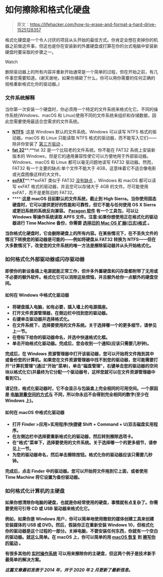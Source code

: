 # 如何擦除和格式化硬盘

> 原文：<https://lifehacker.com/how-to-erase-and-format-a-hard-drive-1525128357>

格式化硬盘是一个令人讨厌的项目从头开始的最佳方式。你肯定会想在卖掉你的机器之前做这件事，但这也是你在安装新的外置硬盘或打算在你的台式电脑中安装新硬盘时要采取的步骤之一。

Watch

删除驱动器上的所有内容并重新开始通常是一个简单的过程，但在开始之前，有几件事您需要知道。(谢天谢地，如果你搞砸了什么，你可以用你需要的任何正确的规格重新格式化你的驱动器。)

### 文件系统解释

当你第一次安装一个硬盘时，你必须用一个特定的文件系统来格式化它。不同的操作系统(Windows、macOS 和 Linux)使用不同的文件系统来组织和存储数据，因此您需要使用最适合您需求的文件系统。

*   [**NTFS**](http://en.wikipedia.org/wiki/Ntfs) :这是 Windows 默认的文件系统。Windows 可以读写 NTFS 格式的驱动器。macOS 和 Linux 只能读取 NTFS 格式的驱动器，而不能写入它们——除非你安装了 [第三方驱动](https://www.howtogeek.com/236055/how-to-write-to-ntfs-drives-on-a-mac/) 。
*   [**fat 32**](http://en.wikipedia.org/wiki/Fat32#FAT32)**:**fat 32 是一个比较老的文件系统。你不能在 FAT32 系统上安装新版本的 Windows，但是它的通用兼容性使它可以方便地用于外部驱动器。Windows、macOS 和 Linux 都可以毫无问题地读写 FAT32 驱动器。然而，FAT32 有一个主要的缺点:单个文件不能大于 4GB，这意味着它不适合像电影或光盘图像这样的大文件。
*   [**exFAT**](http://en.wikipedia.org/wiki/Exfat)**:**exFAT 类似于 FAT32 [没有缺点](http://lifehacker.com/use-the-exfat-file-system-and-never-format-your-externa-5927185) 。Windows 和 macOS 都可以读写 exFAT 格式的驱动器，并且您可以存储大于 4GB 的文件。尽可能使用 exFAT，而不是更陈旧的 FAT32。
*   [](https://en.wikipedia.org/wiki/Apple_File_System)****:**这是 macOS 目前默认的文件系统，截止到 High Sierra。当你使用固态硬盘时，它可以提供更好的性能和可靠性，但它不能与任何使用 OS X Sierra 或更旧系统的系统反向兼容。 [Paragon 软件](https://www.paragon-software.com/paragon-software-group-releases-free-paragon-apfs-sdk-community-edition-for-software-developers-oems-forensic-experts/) 有一个工具包，可以让 Windows 等操作系统读取 APFS 文件。注意:如果你想使用正在格式化的驱动器进行 Time Machine 备份，你需要 [选择旧的 Mac OS 扩展(日志)格式](https://support.apple.com/en-us/HT208496) 。**

**当你格式化硬盘时，它会删除硬盘上的所有内容。在某些情况下，在不丢失文件的情况下转换您的驱动器是可能的——例如将硬盘从 FAT32 转换为 NTFS——但在大多数情况下，改变您的文件系统的唯一方法是擦除驱动器并从头开始格式化。** 

### **如何格式化外部驱动器或闪存驱动器**

**即使你的新设备插上电源就能正常工作，但许多外置硬盘和闪存盘都附带了无用或不必要的额外软件。格式化它可以消除这些烦恼，并且额外给你一点额外的硬盘空间。**

#### **如何在 Windows 中格式化驱动器**

*   **将硬盘插入电脑，如有必要，插入墙上的电源插座。**
*   **打开文件资源管理器，在侧边栏中找到您的驱动器。**
*   **右键单击驱动器并选择格式化。**
*   **在文件系统下，选择要使用的文件系统。关于选择哪一个的更多细节，请参见上一节。**
*   **在卷标下给你的驱动器命名，并选中快速格式化框。**
*   **单击开始格式化驱动器。完成后，您会收到一个通知(应该只需要几秒钟)。**

**完成后，在 Windows 资源管理器中打开该驱动器，您可以开始将文件拖到其中或备份您的计算机。如果您在文件资源管理器中找不到您的驱动器，您可能需要打开“计算机管理”(通过“开始”菜单)，单击“磁盘管理”，右键单击您的驱动器的空间块以格式化它(并最终为它分配一个驱动器号，这样您就可以在文件资源管理器中看到它)。**

**请记住，格式化驱动器时，它不会显示与包装盒上完全相同的可用空间。一个原因是 [电脑测量空间的方式与](http://lifehacker.com/why-doesnt-my-new-hard-drive-show-the-right-amount-of-s-5950506) 不同，所以你永远不会得到完全相同的数字(至少在 Windows 上)。**

#### ****如何在 macOS 中格式化驱动器****

*   **打开 **Finder >应用>实用程序**(快捷键 Shift + Command + U)双击磁盘实用程序。**
*   **在左侧边栏中选择要重新格式化的驱动器，然后转到擦除选项卡。**
*   **在“格式”菜单下，选择要使用的文件系统。关于选择哪一个的更多细节，请参见上一节。**
*   **为您的驱动器命名，然后单击擦除按钮。格式化你的驱动器应该只需要几秒钟。**

**完成后，点击 Finder 中的驱动器。您可以开始将文件拖到它上面，或者使用 Time Machine 将它设置为备份驱动器。**

### **如何格式化计算机的主硬盘**

**如果你想清除你电脑的硬盘，也就是你经常使用的硬盘，事情就有点复杂了。你需要使用可引导 CD 或 USB 驱动器来格式化它。**

**例如，如果你是 Windows 用户，你可以简单地使用微软的媒体创建工具来创建安装媒体的 USB 或 DVD。然后，假装你正在重新安装 Windows 10，但格式化你的驱动器是这个过程的一部分。关掉电脑，不要安装任何东西，你就有一个空白的驱动器。就这么简单。在 macOS 上，你可以简单的用 [macOS 恢复](https://support.apple.com/en-us/HT201314) 到 [擦写你的驱动](https://support.apple.com/en-us/HT208496) 。**

**有很多其他的 [实时操作系统](https://gparted.org/livecd.php) 可以用来擦除你的主硬盘，但这两个例子是技术新手最简单的解决方案。**

***这篇文章最初发表于 2014 年，并于 2020 年 2 月更新了最新信息。***